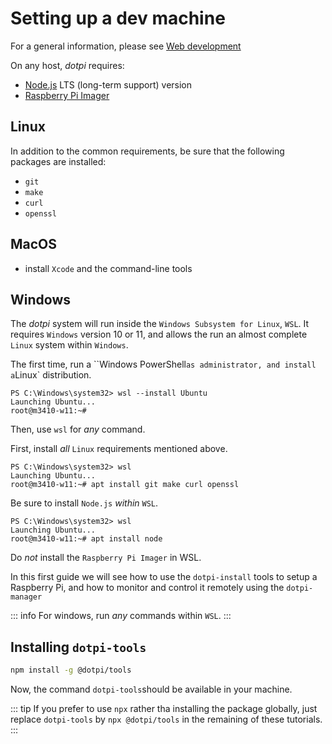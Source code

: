 # Setting up a dev machine

For a general information, please see [Web development](https://ircam-ismm.github.io/webaudio-tutorials/first-steps/setting-up-environment.html)

On any host, _dotpi_ requires:

- [Node.js](https://nodejs.org/) LTS (long-term support) version
- [Raspberry Pi Imager](https://www.raspberrypi.com/software/)

## Linux

In addition to the common requirements, be sure that the following packages are installed:

- `git`
- `make`
- `curl`
- `openssl`

## MacOS

- install `Xcode` and the command-line tools

## Windows

The _dotpi_ system will run inside the `Windows Subsystem for Linux`, `WSL`. It requires `Windows` version 10 or 11, and allows the run an almost complete `Linux` system within `Windows`.

The first time, run a ``Windows PowerShell` as administrator, and install a `Linux` distribution.

```
PS C:\Windows\system32> wsl --install Ubuntu
Launching Ubuntu...
root@m3410-w11:~#
```

Then, use `wsl` for _any_ command.

First, install _all_ `Linux` requirements mentioned above.

```
PS C:\Windows\system32> wsl
Launching Ubuntu...
root@m3410-w11:~# apt install git make curl openssl
```

Be sure to install `Node.js` _within_ `WSL`.

```
PS C:\Windows\system32> wsl
Launching Ubuntu...
root@m3410-w11:~# apt install node
```

Do _not_ install the `Raspberry Pi Imager` in WSL.

In this first guide we will see how to use the `dotpi-install` tools to setup a Raspberry Pi, and how to monitor and control it remotely using the `dotpi-manager`

::: info
For windows, run _any_ commands within `WSL`.
:::

## Installing `dotpi-tools`

```sh
npm install -g @dotpi/tools
```

Now, the command `dotpi-tools`should be available in your machine.

::: tip
If you prefer to use `npx` rather tha installing the package globally, just replace `dotpi-tools` by `npx @dotpi/tools` in the remaining of these tutorials.
:::
